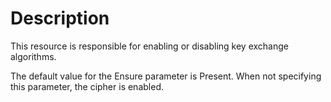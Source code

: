 # Description

This resource is responsible for enabling or disabling key exchange algorithms.

The default value for the Ensure parameter is Present. When not specifying this
parameter, the cipher is enabled.
